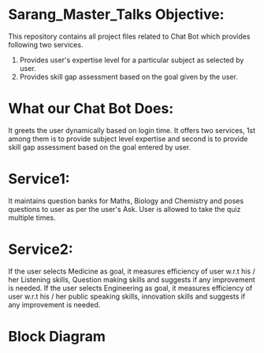 # Sarang_Master_Talks Objective:
This repository contains all project files related to Chat Bot which provides following two services.
1. Provides user's expertise level for a particular subject as selected by user.
2. Provides skill gap assessment based on the goal given by the user.

# What our Chat Bot Does:
It greets the user dynamically based on login time. It offers two services, 1st among them is to provide subject level expertise and second is to provide skill gap assessment based on the goal entered by user. 
# Service1:
It maintains question banks for Maths, Biology and Chemistry and poses questions to user as per the user's Ask. User is allowed to take the quiz multiple times. 
# Service2:
If the user selects Medicine as goal, it measures efficiency of user w.r.t his / her Listening skills, Question making skills and suggests if any improvement is needed. 
If the user selects Engineering as goal, it measures efficiency of user w.r.t his / her public speaking skills, innovation skills and suggests if any improvement is needed. 

# Block Diagram
![]()
